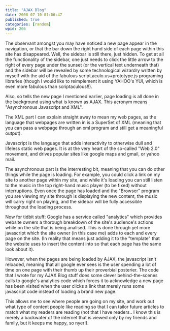 ```yaml
---
title: "AJAX Blog"
date: 2008-07-10 01:06:47
published: true
categories: [random]
wpid: 206
---
```


The observant amongst you may have noticed a new page appear in the navigation, or that the bar down the right hand side of each page within this site has disappeared. Well, the sidebar is still there, just hidden. To get at all the functionality of the sidebar, one just needs to click the little arrow to the right of every page under the sunset (or the vertical text underneath that) and the sidebar will be revealed by some technological wizardry written by myself with the aid of the fabulous script.aculo.us+prototype.js programing libraries (though I would like to reimplement it using YAHOO's YUI, which is even more fabulous than scriptaculous!!).

Also, so tells the new page I mentioned earlier, page loading is all done in the background using what is known as AJAX. This acronym means "Asynchronous Javascript and XML".

The XML part I can explain straight away to mean my web pages, as the language that webpages are written in is a SuperSet of XML (meaning that you can pass a webpage through an xml program and still get a meaningful output).

Javascript is the language that adds interactivity to otherwise dull and lifeless static web pages. It is at the very heart of the so-called "Web 2.0" movement, and drives popular sites like google maps and gmail, or yahoo mail.

The asynchronous part is the interresting bit, meaning that you can do other things while the page is loading. For example, you could click a link on my site to another page within my site, and while it's loading you can still listen to the music in the top right-hand music player (to be fixed) without interruptions. Even once the page has loaded and the "Browser" program you are viewing my site through is displaying the new content, the music will carry right on playing, and the sidebar will be fully accessible throughout the loading process.

Now for tidbit stuff: Google has a service called "analytics" which provides website owners a thorough breakdown of the site's audience's actions while on the site that is being analised. This is done through yet more javascript which the site owner (in this case me) adds to each and every page on the site. (In reality that means just adding it to the "template" that the website uses to insert the content into so that each page has the same look about it).

However, when the pages are being loaded by AJAX, the javascript isn't reloaded, meaning that all google ever sees is the user spending a lot of time on one page with their thumb up their proverbial posterier. The code that I wrote for my AJAX Blog stuff does some clever behind-the-scenes calls to google's analytics code which forces it to acknowledge a new page has been visited when the user clicks a link that merely runs some javascript code instead of loading a brand new page.

This allows me to see where people are going on my site, and work out what type of content people like reading so that I can tailor future articles to match what my readers are reading (not that I have readers.. I know this is merely a backwater of the internet that is viewed only by my friends and family, but it keeps me happy, so nyer!).